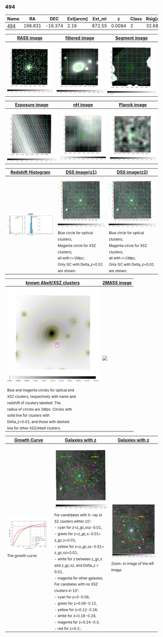 <div STYLE="page-break-after: always;"></div>

### 494

|Name          |RA          |DEC      | Ext[arcm] | Ext_ml | z    | Class| Rsig[arcmin] | CRsig[c/s] | CR500[c/s] | R500[Mpc] |L500[erg/s]|F500[erg/s/cm^2]| M500[Msun]|Tx[keV]|beta|GC(XSZ,Delta_z<0.01)| GC(OPT,Delta_z<0.01)|GC|alias|
|--------------|------------|------------|---|---|-----------|--------|------|------|----|----|----|----|----|----|----|----|----|----|---|
|[494](script/494.md)     | 198.831       | -16.374       | 2.16    | 872.55   | 0.0084 | 2   | 32.680 |3.253 |3.727 |0.597 |8.779e+42 |5.596e-11 |6.104e+13 |1.584 |0.597 |MCXC, |N, |MCXC, |k250|

|[RASS image](../image/494/494_img.pdf)|[filtered image](../image/494/494_fil.pdf)|[Segment image](../image/494/494_seg.pdf)|
|-------------------|--------------------|-------------------|
| <img src="../image/494/494_img.png" width="300">  | <img src="../image/494/494_fil.png" width="300">   | <img src="../image/494/494_seg.png" width="300">  |

|[Exposure image](../image/494/494_mex.pdf)| [nH image](../image/494/494_nh.pdf)| [Planck image](../image/494/494_p.pdf)|
|-------------------|--------------------|-------------------|
|<img src="../image/494/494_mex.png" width="300">   | <img src="../image/494/494_nh.png" width="300">    | <img src="../image/494/494_p.png" width="300"> |

|[Redshift Histogram](../image/494/494_zg.pdf) | [DSS image(z1)](../image/494/494_dss_z1.pdf)      |  [DSS image(z2)](../image/494/494_dss_z2.pdf)    |
|-------------------|--------------------|-------------------|
|<img src="../image/494/494_zg.png" width="300"> |<img src="../image/494/494_dss_z1.png" width="300"> <sub><br>Blue circle for optical clusters; <br>Magenta circle for XSZ clusters; <br>all with r=1Mpc; <br>Only GC with Delta_z<0.01 are shown. </sub>| <img src="../image/494/494_dss_z2.png" width="300"><sub><br>Blue circle for optical clusters; <br>Magenta circle for XSZ clusters; <br>all with r=1Mpc; <br>Only GC with Delta_z<0.01 are shown. </sub> |

|[known Abell/XSZ clusters](../image/494/494_m.pdf) | [2MASS image](../image/494/494_2mass.pdf)      |
|-------------------|-------------------|
|<img src=../image/494/494_m.png width="300"> <sub><br>Blue and magenta circles for optical and <br>XSZ clusters, respectively with name and <br>redshift of clusters labelled. The <br>radius of circles are 1Mpc. Circles with <br>solid line for clusters with <br>Delta_z<0.01, and those with dashed <br>line for other XSZ/Abell clusters.        </sub>|<img src="../image/494/494_2mass.png" width="300">  |

|[Growth Curve](../image/494/494_gca_all.png) |[Galaxies with z](../image/494/494_opt_ned.pdf) |[Galaxies with z](../image/494/494_opt_ned_zoom.pdf) |
|-------------------|-------------------|-------------------|
| <img src="../image/494/494_gca_all.png" width="300"> <sub><br>The growth curve.</sub>| <img src=../image/494/494_opt_ned.png width="300"> <br><sub> For candidates with X-ray or SZ clusters within 10': <br> - cyan for z<z_gc,xsz-0.01, <br> - green for z=z_gc,x-0.01~ z_gc,x+0.01, <br> - yellow for z=z_gc,sz-0.01~ z_gc,sz+0.01, <br> - white for z between z_gc,x and z_gc,sz, and Delta_z > 0.01, <br> - magenta for other galaxies; <br>For candiates with no XSZ clusters in 10': <br> - cyan for z=0-0.06, <br> - green for z=0.06-0.12, <br> - yellow for z=0.12-0.18, <br> - white for z=0.18-0.24, <br> - magenta for z=0.24-0.3, <br> - red for z>0.3 ;  </sub>|<img src=../image/494/494_opt_ned_zoom.png width="300">  <br><sub> Zoom-in image of the left image</sub>|





